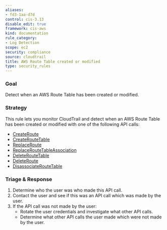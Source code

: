 ```yaml
---
aliases:
- fd3-1aa-d7d
control: cis-3.13
disable_edit: true
framework: cis-aws
kind: documentation
rule_category:
- Log Detection
scope: ec2
security: compliance
source: cloudtrail
title: AWS Route Table created or modified
type: security_rules
---
```


### Goal
Detect when an AWS Route Table has been created or modified.

### Strategy
This rule lets you monitor CloudTrail and detect when an AWS Route Table has been created or modified with one of the following API calls:
* [CreateRoute][1] 
* [CreateRouteTable][2] 
* [ReplaceRoute][3] 
* [ReplaceRouteTableAssociation][4] 
* [DeleteRouteTable][5] 
* [DeleteRoute][6] 
* [DisassociateRouteTable][7]

### Triage & Response
1. Determine who the user was who made this API call.
2. Contact the user and see if this was an API call which was made by the user.
3. If the API call was not made by the user:
   * Rotate the user credentials and investigate what other API calls.
   * Determine what other API calls the user made which were not made by the user.

[1]: https://docs.aws.amazon.com/AWSEC2/latest/APIReference/API_CreateRoute.html
[2]: https://docs.aws.amazon.com/AWSEC2/latest/APIReference/API_CreateRouteTable
[3]: https://docs.aws.amazon.com/AWSEC2/latest/APIReference/API_ReplaceRoute.html
[4]: https://docs.aws.amazon.com/AWSEC2/latest/APIReference/API_ReplaceRouteTableAssociation
[5]: https://docs.aws.amazon.com/AWSEC2/latest/APIReference/API_DeleteRouteTable.html
[6]: https://docs.aws.amazon.com/AWSEC2/latest/APIReference/API_DeleteRoute.html
[7]: https://docs.aws.amazon.com/AWSEC2/latest/APIReference/API_DisassociateRouteTable.html
